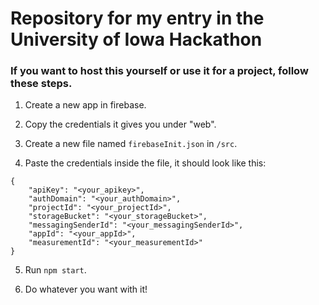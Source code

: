 # Repository for my entry in the University of Iowa Hackathon

### If you want to host this yourself or use it for a project, follow these steps.

1. Create a new app in firebase.

2. Copy the credentials it gives you under "web".

3. Create a new file named `firebaseInit.json` in `/src`.

4. Paste the credentials inside the file, it should look like this:
```
{
    "apiKey": "<your_apikey>",
    "authDomain": "<your_authDomain>",
    "projectId": "<your_projectId>",
    "storageBucket": "<your_storageBucket>",
    "messagingSenderId": "<your_messagingSenderId>",
    "appId": "<your_appId>",
    "measurementId": "<your_measurementId>"
}
```

5. Run `npm start`.

6. Do whatever you want with it!
